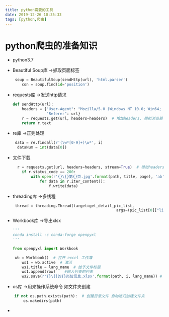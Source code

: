 ```yaml
---
title: python需要的工具
date: 2019-12-26 10:35:33
tags: [python,爬虫]
---
```


# python爬虫的准备知识

* python3.7

* Beautiful Soup库          ->抓取页面标签

  ```python
   soup = BeautifulSoup(sendHttp(url), 'html.parser')
      con = soup.find(id='position')
  ```

* requests库     ->发送http请求

  ```python
  def sendHttp(url):
      headers = {"User-Agent": "Mozilla/5.0 (Windows NT 10.0; Win64; x64; rv:61.0) Gecko/20100101 Firefox/61.0",
                 "Referer": url}
      r = requests.get(url, headers=headers)  # 增加headers, 模拟浏览器
      return r.text
  ```

* re库    ->正则处理

  ```python
   data = re.findall(r'(\w*[0-9]+)\w*', i)
    dataNum = int(data[0])
  ```

* 文件下载

  ```python
    r = requests.get(url, headers=headers, stream=True)  # 增加headers, 模拟浏览器  stream=分块下载
      if r.status_code == 200:
          with open(r'{}\{}第{}页.jpg'.format(path, title, page), 'ab') as f:
              for data in r.iter_content():
                  f.write(data)
  ```

  <!--more-->

* threading库    ->多线程

  ```python
   thread = threading.Thread(target=get_detail_pic_list,
                                                args=(pic_list[0]["link"], pic_list[0]["title"]))
  ```

  

* Workbook库   ->导出xlsx

  ```python
  '''
  conda install -c conda-forge openpyxl
  '''
  
  from openpyxl import Workbook
  
   wb = Workbook()  # 打开 excel 工作簿
      ws1 = wb.active  # 激活
      ws1.title = lang_name  # 给予文件标题
      ws1.append(row)    #输入列表的列表
      ws2.save(r'{}\{}的{}岗位信息.xlsx'.format(path, i, lang_name)) # 输出文件
  ```

*  os库   ->用来操作系统命令 如文件夹创建

  ```python
      if not os.path.exists(path):  # 创建目录文件 自动递归创建文件夹
          os.makedirs(path)
  ```

  

* 

